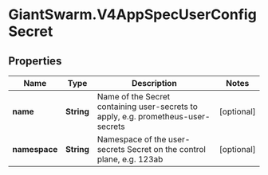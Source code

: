 # GiantSwarm.V4AppSpecUserConfigSecret

## Properties
Name | Type | Description | Notes
------------ | ------------- | ------------- | -------------
**name** | **String** | Name of the Secret containing user-secrets to apply, e.g. prometheus-user-secrets | [optional] 
**namespace** | **String** | Namespace of the user-secrets Secret on the control plane, e.g. 123ab | [optional] 


